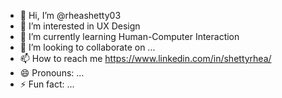 - 👋 Hi, I’m @rheashetty03
- 👀 I’m interested in UX Design
- 🌱 I’m currently learning Human-Computer Interaction
- 💞️ I’m looking to collaborate on ...
- 📫 How to reach me https://www.linkedin.com/in/shettyrhea/
- 😄 Pronouns: ...
- ⚡ Fun fact: ...

<!---
rheashetty03/rheashetty03 is a ✨ special ✨ repository because its `README.md` (this file) appears on your GitHub profile.
You can click the Preview link to take a look at your changes.
--->

